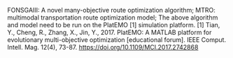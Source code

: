 FONSGAIII: A novel many-objective route optimization algorithm;
MTRO: multimodal transportation route optimization model;
The above algorithm and model need to be run on the PlatEMO [1] simulation platform.
[1] Tian, Y., Cheng, R., Zhang, X., Jin, Y., 2017. PlatEMO: A MATLAB platform for evolutionary multi-objective optimization [educational forum]. IEEE Comput. Intell. Mag. 12(4), 73-87. https://doi.org/10.1109/MCI.2017.2742868
